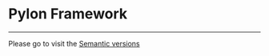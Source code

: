 <h1>
Pylon Framework
</h1>
<hr/>
<p>
Please go to visit the <a href="https://semver.org/">Semantic versions</a>
</p>
